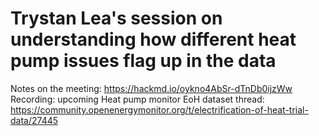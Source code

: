 # Trystan Lea's session on understanding how different heat pump issues flag up in the data
Notes on the meeting: https://hackmd.io/oykno4AbSr-dTnDb0ijzWw
Recording: upcoming
Heat pump monitor EoH dataset thread: https://community.openenergymonitor.org/t/electrification-of-heat-trial-data/27445
